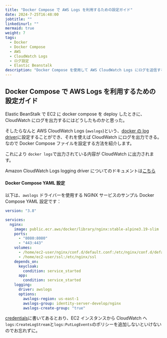 ```yaml
---
title: "Docker Compose で AWS Logs を利用するための設定ガイド"
date: 2024-7-25T16:48:00
jobtitle: ""
linkedinurl: ""
mermaid: true
weight: 7
tags:
  - Docker
  - Docker Compose
  - AWS
  - CloudWatch Logs
  - ログ設定
  - Elastic Beanstalk
description: "Docker Compose を使用して AWS CloudWatch Logs にログを送信する設定ガイド。Elastic Beanstalk 上の EC2 で実装する際の具体例や、awslogs ドライバーの設定方法、必要な IAM ポリシーを詳しく解説。"
---
```


## Docker Compose で AWS Logs を利用するための設定ガイド

Elastic BeanStalk で EC2 に docker compose を deploy したときに、CloudWatch にログを出力するにはどうしたものかと思った。

そしたらなんと AWS CloudWatch Logs (`awslogs`)という、[docker の log driver](https://matsuand.github.io/docs.docker.jp.onthefly/config/containers/logging/configure/)に設定することができ、それを使えば CloudWatch にログを出力できる。
なので Docker Compose ファイルを設定する方法を紹介します。

これにより `docker logs`で出力されている内容が CloudWatch に出力されます。

Amazon CloudWatch Logs logging driver についてのドキュメントは[こちら](https://docs.docker.com/config/containers/logging/awslogs/)

#### Docker Compose YAML 設定

以下は、`awslogs` ドライバーを使用する NGINX サービスのサンプル Docker Compose YAML 設定です：

```yaml
version: "3.8"

services:
  nginx:
    image: public.ecr.aws/docker/library/nginx:stable-alpine3.19-slim
    ports:
      - "8080:8080"
      - "443:443"
    volumes:
      - /home/ec2-user/nginx/conf.d/default.conf:/etc/nginx/conf.d/default.conf
      - /home/ec2-user/ssl:/etc/nginx/ssl
    depends_on:
      keycloak:
        condition: service_started
      app:
        condition: service_started
    logging:
      driver: awslogs
      options:
        awslogs-region: us-east-1
        awslogs-group: identity-server-develop/nginx
        awslogs-create-group: "true"
```

[credentials](https://docs.docker.com/config/containers/logging/awslogs/##credentials)に書いてあるとおり、EC2 インスタンスから CloudWatch へ`logs:CreateLogStream`と`logs:PutLogEvents`のポリシーを追加しないといけないのでお忘れずに。
